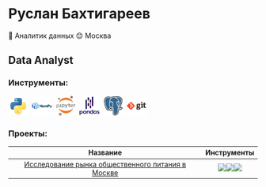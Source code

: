 # Руслан Бахтигареев
:briefcase: Аналитик данных 
&#128522; Москва
## Data Analyst

###  Инструменты:
<div>
  <img src="https://github.com/devicons/devicon/blob/master/icons/python/python-original.svg" title="Python" alt="Python" width="40" height="40"/>&nbsp;
  <img src="https://github.com/devicons/devicon/blob/master/icons/numpy/numpy-original-wordmark.svg" title="NumPy" alt="NumPy" width="40" height="40"/>&nbsp;
  <img src="https://github.com/devicons/devicon/blob/master/icons/jupyter/jupyter-original-wordmark.svg" title="Jupyter" alt="Jupyter" width="40" height="40"/>&nbsp;
  <img src="https://github.com/devicons/devicon/blob/master/icons/pandas/pandas-original-wordmark.svg" title="Pandas" alt="Pandas" width="40" height="40"/>&nbsp;
  <img src="https://github.com/devicons/devicon/blob/master/icons/postgresql/postgresql-original.svg" title="PostgreSQL" alt="PostgreSQL" width="40" height="40"/>&nbsp;
  <img src="https://github.com/devicons/devicon/blob/master/icons/git/git-original-wordmark.svg" title="Git" **alt="Git" width="40" height="40"/>
</div>

###  Проекты:
| Название | Инструменты |
| :--------: | :-------: |
|[Исследование рынка общественного питания в Москве]([https://github.com/DinkyPinky/Data-Science/tree/main/Yandex-Practicum-Projects/games-rating-analysis](https://github.com/ruslanbakht/projects/tree/main/yandex_practicum/catering_moscow)) |<img src="https://img.shields.io/badge/Pandas-black?style=flat-square&logo=pandas&logoColor=orange"/><img src="https://img.shields.io/badge/MatPlotlib-black?style=flat-square"/><img src="[https://img.shields.io/badge/Plotly-black?style=flat-square&logo=plotly&logoColor=orange](https://camo.githubusercontent.com/a58b137c47f5c29c34c71541bc56e9aa961ee86def460fffb7d49f804b4926fc/68747470733a2f2f696d672e736869656c64732e696f2f62616467652f507974686f6e2d426c75653f7374796c653d666c61742d737175617265266c6f676f3d707974686f6e79266c6f676f436f6c6f723d79656c6c6f77)"/>||



